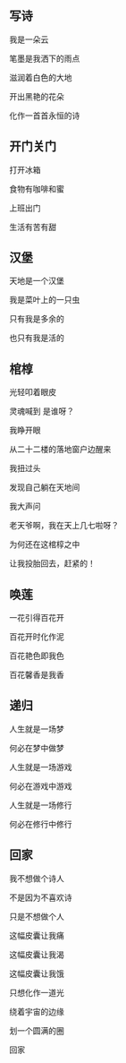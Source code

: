 ## 写诗

我是一朵云

笔墨是我洒下的雨点

滋润着白色的大地

开出黑艳的花朵

化作一首首永恒的诗





## 开门关门

打开冰箱

食物有咖啡和蜜

上班出门

生活有苦有甜





## 汉堡

天地是一个汉堡

我是菜叶上的一只虫

只有我是多余的

也只有我是活的





## 棺椁

光轻叩着眼皮

灵魂喊到 是谁呀？

我睁开眼

从二十二楼的落地窗户边醒来

我扭过头

发现自己躺在天地间

我大声问

老天爷啊，我在天上几七啦呀？

为何还在这棺椁之中

让我投胎回去，赶紧的！





## 唤莲

一花引得百花开

百花开时化作泥

百花艳色即我色

百花馨香是我香





## 递归

人生就是一场梦

何必在梦中做梦

人生就是一场游戏

何必在游戏中游戏

人生就是一场修行

何必在修行中修行





## 回家

我不想做个诗人

不是因为不喜欢诗

只是不想做个人

这幅皮囊让我痛

这幅皮囊让我渴

这幅皮囊让我饿

只想化作一道光

绕着宇宙的边缘

划一个圆满的圈

回家